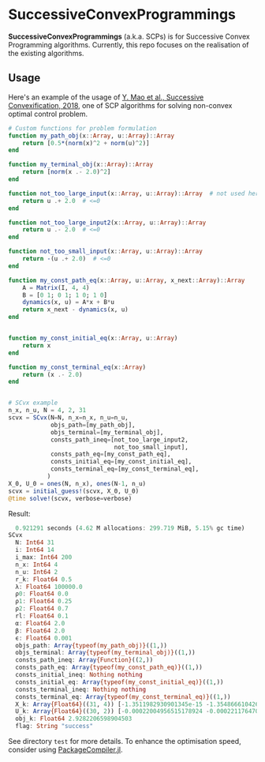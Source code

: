 # SuccessiveConvexProgrammings
**SuccessiveConvexProgrammings** (a.k.a. SCPs)
is for Successive Convex Programming algorithms.
Currently,
this repo focuses on the realisation of the existing algorithms.

## Usage
Here's an example of the usage of
[Y. Mao et al., Successive Convexification, 2018](https://arxiv.org/abs/1804.06539),
one of SCP algorithms for solving non-convex optimal control problem.

```julia
# Custom functions for problem formulation
function my_path_obj(x::Array, u::Array)::Array
    return [0.5*(norm(x)^2 + norm(u)^2)]
end

function my_terminal_obj(x::Array)::Array
    return [norm(x .- 2.0)^2]
end

function not_too_large_input(x::Array, u::Array)::Array  # not used here
    return u .+ 2.0  # <=0
end

function not_too_large_input2(x::Array, u::Array)::Array
    return u .- 2.0  # <=0
end

function not_too_small_input(x::Array, u::Array)::Array
    return -(u .+ 2.0)  # <=0
end

function my_const_path_eq(x::Array, u::Array, x_next::Array)::Array
    A = Matrix(I, 4, 4)
    B = [0 1; 0 1; 1 0; 1 0]
    dynamics(x, u) = A*x + B*u
    return x_next - dynamics(x, u)
end


function my_const_initial_eq(x::Array, u::Array)
    return x
end

function my_const_terminal_eq(x::Array)
    return (x .- 2.0)
end


# SCvx example
n_x, n_u, N = 4, 2, 31
scvx = SCvx(N=N, n_x=n_x, n_u=n_u,
            objs_path=[my_path_obj],
            objs_terminal=[my_terminal_obj],
            consts_path_ineq=[not_too_large_input2,
                              not_too_small_input],
            consts_path_eq=[my_const_path_eq],
            consts_initial_eq=[my_const_initial_eq],
            consts_terminal_eq=[my_const_terminal_eq],
           )
X_0, U_0 = ones(N, n_x), ones(N-1, n_u)
scvx = initial_guess!(scvx, X_0, U_0)
@time solve!(scvx, verbose=verbose)
```

Result:

```julia
  0.921291 seconds (4.62 M allocations: 299.719 MiB, 5.15% gc time)
SCvx
  N: Int64 31
  i: Int64 14
  i_max: Int64 200
  n_x: Int64 4
  n_u: Int64 2
  r_k: Float64 0.5
  λ: Float64 100000.0
  ρ0: Float64 0.0
  ρ1: Float64 0.25
  ρ2: Float64 0.7
  rl: Float64 0.1
  α: Float64 2.0
  β: Float64 2.0
  ϵ: Float64 0.001
  objs_path: Array{typeof(my_path_obj)}((1,))
  objs_terminal: Array{typeof(my_terminal_obj)}((1,))
  consts_path_ineq: Array{Function}((2,))
  consts_path_eq: Array{typeof(my_const_path_eq)}((1,))
  consts_initial_ineq: Nothing nothing
  consts_initial_eq: Array{typeof(my_const_initial_eq)}((1,))
  consts_terminal_ineq: Nothing nothing
  consts_terminal_eq: Array{typeof(my_const_terminal_eq)}((1,))
  X_k: Array{Float64}((31, 4)) [-1.3511982930901345e-15 -1.3548666104268918e-15 -1.380711075409979e-15 -1.3816195819191138e-15; -0.00022117647021521698 -0.00022117647021522433 -0.0002200495650853284 -0.0002200495650853302; … ; 0.5772280007439645 0.5772280007439643 0.5772237620536798 0.5772237620536798; 2.000000000537185 2.000000000537185 2.000000000537199 2.000000000537199]
  U_k: Array{Float64}((30, 2)) [-0.00022004956515178924 -0.00022117647028205013; -6.284246324169491e-5 -6.288074341830041e-5; … ; 0.41606753466786084 0.4160697952736614; 1.4227762395362158 1.4227720008458915]
  obj_k: Float64 2.9282206598904503
  flag: String "success"
```

See directory `test` for more details.
To enhance the optimisation speed,
consider using [PackageCompiler.jl](https://github.com/JuliaLang/PackageCompiler.jl).
